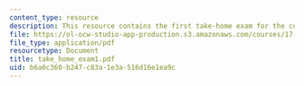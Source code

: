 ```yaml
---
content_type: resource
description: This resource contains the first take-home exam for the course.
file: https://ol-ocw-studio-app-production.s3.amazonaws.com/courses/17-906-reading-seminar-in-social-science-the-geopolitics-and-geoeconomics-of-global-energy-spring-2007/b6a0c360b247c83a1e3a516d16e1ea9c_take_home_exam1.pdf
file_type: application/pdf
resourcetype: Document
title: take_home_exam1.pdf
uid: b6a0c360-b247-c83a-1e3a-516d16e1ea9c
---
```

